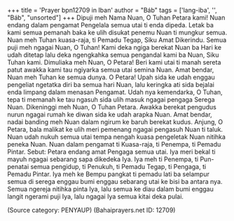 +++
title = 'Prayer bpn12709 in Iban'
author = "Báb"
tags = ['lang-iba', '', "Báb", "unsorted"]
+++
Dipuji meh Nama Nuan, O Tuhan Petara kami! Nuan endang dalam pengamat Pengelala semua utai ti enda dipeda. Letak ba kami semua pemanah baka ke ulih disukat penemu Nuan ti mungkur semua. Nuan meh
Tuhan	kuasa-raja,	ti	Pemadu	Tegap,	Siku	Amat
Dikerindu.
Semua puji meh ngagai Nuan, O Tuhan! Kami deka ngiga berekat Nuan ba Hari ke udah ditetap lalu deka ngengkahka semua pengandal kami ba Nuan, Siku Tuhan kami. Dimuliaka meh Nuan, O Petara! Beri kami utai ti manah sereta patut awakka kami tau ngiyarka semua utai semina Nuan. Amat bendar, Nuan meh Tuhan ke semua dunya.
O Petara! Upah sida ke udah enggau pengeliat ngetatka diri ba semua hari Nuan, lalu keringka ati sida bejalai enda limpang dalam menasan Pengamat. Udah nya kemendarka, O Tuhan, tepa ti memanah ke tau ngasuh sida ulih masuk ngagai pengaga Serega Nuan. Dikeninggi meh Nuan, O Tuhan Petara. Awakka berekat pengudus nurun ngagai rumah ke diwan sida ke udah arapka Nuan. Amat bendar, nadai banding meh Nuan dalam ngirum ke baruh berekat kudus. Anjung, O Petara, bala malikat ke ulih meri pemenang ngagai pengasuh Nuan ti taluk. Nuan udah nukuh semua utai tempa nengah kuasa pengeletak
Nuan nitihka peneka Nuan. Nuan dalam pengamat ti Kuasa-raja, ti Penempa, ti Pemadu Pintar.
Sebut: Petara endang amat Pengaga semua utai. Iya meri bekal ti mayuh ngagai sebarang sapa dikedeka Iya. Iya meh ti Penempa, ti Pun-penatai semua pengidup, ti Penukuh, ti Pemadu Tegap, ti Pengaga, ti Pemadu Pintar. Iya meh ke Bempu pangkat ti pemadu lati ba selampur semua di serega enggau bumi enggau sebarang utai ke bisi ba antara nya. Semua ngereja nitihka pinta Iya, lalu semua ke diau dalam bumi enggau langit ngerami puji Iya, lalu ngagai Iya semua kitai deka pulai.

(Source category: PENYAUP)
(Bahaiprayers.net ID: 12709)

